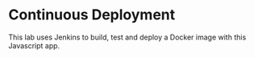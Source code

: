 # Continuous Deployment
This lab uses Jenkins to build, test and deploy a Docker image with this Javascript app.
